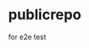 # publicrepo
for e2e test

























































































































































